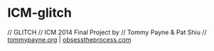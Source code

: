 ICM-glitch
==========

// GLITCH 
// ICM 2014 Final Project by 
// Tommy Payne & Pat Shiu
// [tommypayne.org](tommypayne.org) | [obsesstheprocess.com](obsesstheprocess.com)